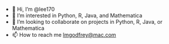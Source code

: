 - 👋 Hi, I’m @lee170
- 👀 I’m interested in Python, R, Java, and Mathematica
- 💞️ I’m looking to collaborate on projects in Python, R, Java, or Mathematica
- 📫 How to reach me lmgodfrey@mac.com

<!---
lee170/lee170 is a ✨ special ✨ repository because its `README.md` (this file) appears on your GitHub profile.
You can click the Preview link to take a look at your changes.
--->
